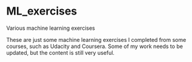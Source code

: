 # ML_exercises
Various machine learning exercises

These are just some machine learning exercises I completed from some courses, such as Udacity and Coursera. Some of my work needs to be updated, but the content is still very useful.
